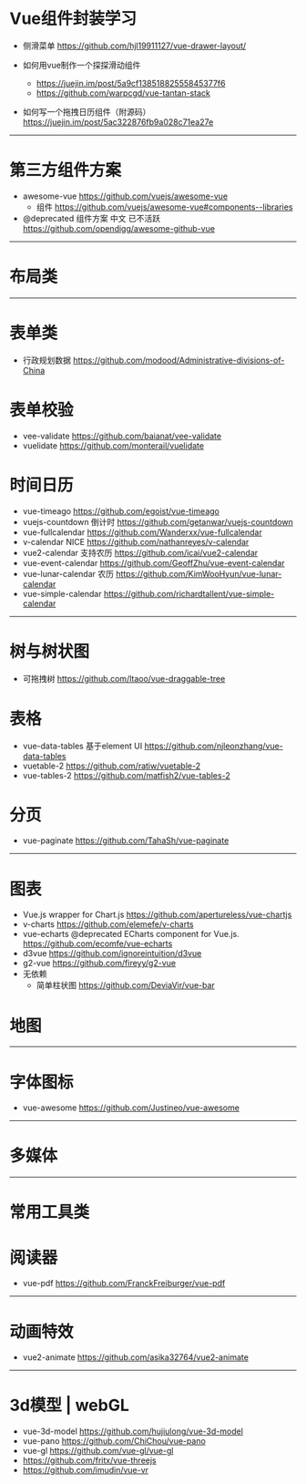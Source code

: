 # Vue组件封装学习

- 侧滑菜单 <https://github.com/hjl19911127/vue-drawer-layout/>
- 如何用vue制作一个探探滑动组件

  - <https://juejin.im/post/5a9cf13851882555845377f6>
  - <https://github.com/warpcgd/vue-tantan-stack>
- 如何写一个拖拽日历组件（附源码） https://juejin.im/post/5ac322876fb9a028c71ea27e

---

# 第三方组件方案

- awesome-vue <https://github.com/vuejs/awesome-vue>
  - 组件 https://github.com/vuejs/awesome-vue#components--libraries
- @deprecated 组件方案 中文 已不活跃 <https://github.com/opendigg/awesome-github-vue>

---

# 布局类

---

# 表单类

- 行政规划数据 <https://github.com/modood/Administrative-divisions-of-China>


# 表单校验 

- vee-validate https://github.com/baianat/vee-validate 
- vuelidate https://github.com/monterail/vuelidate

# 时间日历

- vue-timeago https://github.com/egoist/vue-timeago
- vuejs-countdown 倒计时 https://github.com/getanwar/vuejs-countdown
- vue-fullcalendar https://github.com/Wanderxx/vue-fullcalendar
- v-calendar NICE https://github.com/nathanreyes/v-calendar
- vue2-calendar 支持农历 https://github.com/icai/vue2-calendar
- vue-event-calendar https://github.com/GeoffZhu/vue-event-calendar
- vue-lunar-calendar 农历 https://github.com/KimWooHyun/vue-lunar-calendar
- vue-simple-calendar https://github.com/richardtallent/vue-simple-calendar

---

# 树与树状图

- 可拖拽树 <https://github.com/ltaoo/vue-draggable-tree>

# 表格

- vue-data-tables 基于element UI https://github.com/njleonzhang/vue-data-tables
- vuetable-2 https://github.com/ratiw/vuetable-2
- vue-tables-2 https://github.com/matfish2/vue-tables-2

# 分页

- vue-paginate https://github.com/TahaSh/vue-paginate

---

# 图表

- Vue.js wrapper for Chart.js https://github.com/apertureless/vue-chartjs
- v-charts https://github.com/elemefe/v-charts
- vue-echarts @deprecated ECharts component for Vue.js. https://github.com/ecomfe/vue-echarts
- d3vue https://github.com/ignoreintuition/d3vue
- g2-vue https://github.com/fireyy/g2-vue
- 无依赖
  - 简单柱状图 https://github.com/DeviaVir/vue-bar

# 地图


---

# 字体图标

- vue-awesome https://github.com/Justineo/vue-awesome 

---

# 多媒体


---

# 常用工具类


# 阅读器

- vue-pdf https://github.com/FranckFreiburger/vue-pdf

---

# 动画特效

- vue2-animate https://github.com/asika32764/vue2-animate

---

# 3d模型 | webGL

- vue-3d-model <https://github.com/hujiulong/vue-3d-model>
- vue-pano https://github.com/ChiChou/vue-pano
- vue-gl https://github.com/vue-gl/vue-gl
- https://github.com/fritx/vue-threejs
- https://github.com/imudin/vue-vr